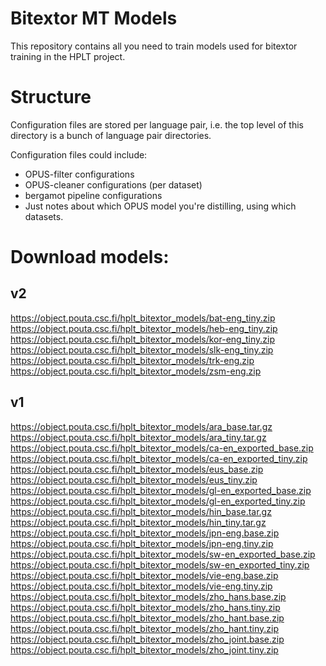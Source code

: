 # Bitextor MT Models

This repository contains all you need to train models used for bitextor
training in the HPLT project.

# Structure
Configuration files are stored per language pair, i.e. the top level of this directory is a bunch of language pair directories.

Configuration files could include:

- OPUS-filter configurations
- OPUS-cleaner configurations (per dataset)
- bergamot pipeline configurations
- Just notes about which OPUS model you're distilling, using which datasets.

# Download models:
## v2
https://object.pouta.csc.fi/hplt_bitextor_models/bat-eng_tiny.zip \
https://object.pouta.csc.fi/hplt_bitextor_models/heb-eng_tiny.zip \
https://object.pouta.csc.fi/hplt_bitextor_models/kor-eng_tiny.zip \
https://object.pouta.csc.fi/hplt_bitextor_models/slk-eng_tiny.zip \
https://object.pouta.csc.fi/hplt_bitextor_models/trk-eng.zip \
https://object.pouta.csc.fi/hplt_bitextor_models/zsm-eng.zip 

## v1
https://object.pouta.csc.fi/hplt_bitextor_models/ara_base.tar.gz \
https://object.pouta.csc.fi/hplt_bitextor_models/ara_tiny.tar.gz \
https://object.pouta.csc.fi/hplt_bitextor_models/ca-en_exported_base.zip \
https://object.pouta.csc.fi/hplt_bitextor_models/ca-en_exported_tiny.zip \
https://object.pouta.csc.fi/hplt_bitextor_models/eus_base.zip \
https://object.pouta.csc.fi/hplt_bitextor_models/eus_tiny.zip \
https://object.pouta.csc.fi/hplt_bitextor_models/gl-en_exported_base.zip \
https://object.pouta.csc.fi/hplt_bitextor_models/gl-en_exported_tiny.zip \
https://object.pouta.csc.fi/hplt_bitextor_models/hin_base.tar.gz \
https://object.pouta.csc.fi/hplt_bitextor_models/hin_tiny.tar.gz \
https://object.pouta.csc.fi/hplt_bitextor_models/jpn-eng.base.zip \
https://object.pouta.csc.fi/hplt_bitextor_models/jpn-eng.tiny.zip \
https://object.pouta.csc.fi/hplt_bitextor_models/sw-en_exported_base.zip \
https://object.pouta.csc.fi/hplt_bitextor_models/sw-en_exported_tiny.zip \
https://object.pouta.csc.fi/hplt_bitextor_models/vie-eng.base.zip \
https://object.pouta.csc.fi/hplt_bitextor_models/vie-eng.tiny.zip \
https://object.pouta.csc.fi/hplt_bitextor_models/zho_hans.base.zip \
https://object.pouta.csc.fi/hplt_bitextor_models/zho_hans.tiny.zip \
https://object.pouta.csc.fi/hplt_bitextor_models/zho_hant.base.zip \
https://object.pouta.csc.fi/hplt_bitextor_models/zho_hant.tiny.zip \
https://object.pouta.csc.fi/hplt_bitextor_models/zho_joint.base.zip \
https://object.pouta.csc.fi/hplt_bitextor_models/zho_joint.tiny.zip
